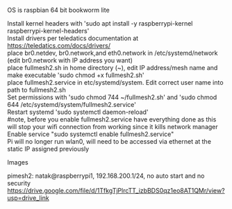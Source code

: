 OS is raspbian 64 bit bookworm lite<br>

Install kernel headers with 'sudo apt install -y raspberrypi-kernel raspberrypi-kernel-headers'<br>
Install drivers per teledatics documentation at https://teledatics.com/docs/drivers/<br>
place br0.netdev, br0.network,and eth0.network in /etc/systemd/network (edit br0.network with IP address you want)<br>
place fullmesh2.sh in home directory (~), edit IP address/mesh name and make executable 'sudo chmod +x fullmesh2.sh'<br>
place fullmesh2.service in etc/systemd/system. Edit correct user name into path to fullmesh2.sh<br>
Set permissions with 'sudo chmod 744 ~/fullmesh2.sh' and 'sudo chmod 644 /etc/systemd/system/fullmesh2.service'<br>
Restart systemd 'sudo systemctl daemon-reload'<br>
#note, before you enable fullmesh2.service have everything done as this will stop your wifi connection from working since it kills network manager
Enable service "sudo systemctl enable fullmesh2.service"<br>
Pi will no longer run wlan0, will need to be accessed via ethernet at the static IP assigned previously<br>

Images

pimesh2: natak@raspberrypi1, 192.168.200.1/24, no auto start and no security
https://drive.google.com/file/d/1TfkgTjPlrcTT_izbBDS0qz1eo8AT1QMr/view?usp=drive_link
